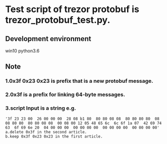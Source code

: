 # Test script of trezor protobuf is trezor_protobuf_test.py.

## Development environment
win10
python3.6

## Note

### 1.0x3f 0x23 0x23 is prefix that is a new protobuf message.
### 2.0x3f is a prefix for linking 64-byte messages.
### 3.script Input is a string e.g.
    '3f 23 23 00  26 00 00 00  28 08 b1 80  80 80 08 08  80 80 80 80  08 08 80 80  80 80 08 08  00 08 00 12 05 48 65 6c  6c 6f 1a 07  42 69 74 63  6f 69 6e 20  04 00 00 00  00 00 00 00  00 00 00 00  00 00 00 00'
    a.delete 0x3f in the second article.
    b.keep 0x3f 0x23 0x23 in the first article.